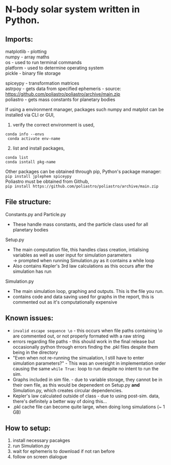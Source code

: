 # N-body solar system written in Python.

## Imports:
 matplotlib     - plotting    
 numpy          - array maths    
 os             - used to run terminal commands    
 platform       - used to determine operating system    
 pickle         - binary file storage     
 
 spiceypy       - transformation matrices     
 astrpoy        - gets data from specified ephemeris           - source: https://github.com/poliastro/poliastro/archive/main.zip     
 poliastro      - gets mass constants for planetary bodies     

If using a environment manager, packages such numpy and matplot can be installed via CLI or GUI,    
  1) verify the correct environment is used,    
```
conda info --envs
 conda activate env-name
```
  2) list and install packages,   
```
conda list
conda isntall pkg-name
```
 
Other packages can be obtained through pip, Python's package manager:    
`pip install jplephem spiceypy`      
Poliastro must be obtained from Github,   
`pip install https://github.com/poliastro/poliastro/archive/main.zip`      

## File structure:
Constants.py  and Particle.py       
- These handle mass constants, and the particle class used for all planetary bodies
                   
Setup.py
- The main computation file, this handles class creation, intialising variables as well as user input for simulation parameters       
   -> prompted when running Simulation.py as it contains a while loop
- Also contains Kepler's 3rd law calculations as this occurs after the simulation has run
                   
Simulation.py
- The main simulation loop, graphing and outputs. This is the file you run.               
- contains code and data saving used for graphs in the report, this is commented out as it's computationally expensive


## Known issues:                   
- `invalid escape sequence \o` - this occurs when file paths containing \o are commented out, or not properly formated with a raw string             
- errors regarding file paths - this should work in the final release but occasionally python through errors finding the .pkl files despite them being in the directory                                    
- "Even when not re-running the simualation, I still have to enter simulation parameters?" - This was an oversight in implementation order causing the same `while True:` loop to run despite no intent to run the sim.                 
- Graphs included in sim file. - due to variable storage, they cannot be in their own file, as this would be depenedent on Setup.py **and** Simulation.py, which creates circular dependencies.
- Kepler's law calculated outside of class - due to using post-sim. data, there's definitely a better way of doing this...
- .pkl cache file can become quite large, when doing long simulations (~ 1 GB) 

## How to setup:
1) install necessary pacakges
2) run Simulation.py
3) wait for ephemeris to download if not ran before
4) follow on screen dialogue
